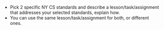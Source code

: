 * Pick 2 specific NY CS standards and describe a lesson/task/assignment that addresses your selected standards, explain how.
* You can use the same lesson/task/assignment for both, or different ones.
